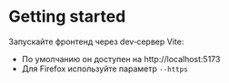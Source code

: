 # Getting started

Запускайте фронтенд через dev‑сервер Vite:

- По умолчанию он доступен на http://localhost:5173
- Для Firefox используйте параметр `--https`
